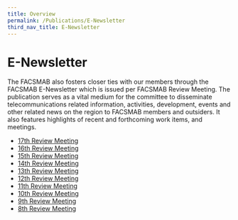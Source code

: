 ```yaml
---
title: Overview
permalink: /Publications/E-Newsletter
third_nav_title: E-Newsletter
---
```

<div class="section-content">
   <h1>E-Newsletter</h1>
   <p>The FACSMAB also fosters closer ties with our members through the FACSMAB E-Newsletter which is issued per FACSMAB Review Meeting. The publication serves as a vital medium for the committee to disseminate telecommunications related information, activities, development, events and other related news on the region to FACSMAB members and outsiders. It also features highlights of recent and forthcoming work items, and meetings.</p>
   <ul>
      <li><a href="/Publications/E-Newsletter/17th-Review-Meeting" >17th Review Meeting</a></li>
      <li><a href="/Publications/E-Newsletter/16th-Review-Meeting" >16th Review Meeting</a></li>
      <li><a href="/Publications/E-Newsletter/15th-Review-Meeting" >15th Review Meeting</a></li>
      <li><a href="/Publications/E-Newsletter/14th-Review-Meeting" >14th Review Meeting</a></li>
      <li><a href="/Publications/E-Newsletter/13th-Review-Meeting" >13th Review Meeting</a></li>
      <li><a href="/Publications/E-Newsletter/12th-Review-Meeting" >12th Review Meeting</a></li>
      <li><a href="/Publications/E-Newsletter/11th-Review-Meeting" >11th Review Meeting</a></li>
      <li><a href="/Publications/E-Newsletter/10th-Review-Meeting" >10th Review Meeting</a></li>
      <li><a href="/Publications/E-Newsletter/9th-Review-Meeting" >9th Review Meeting</a></li>
      <li><a href="/Publications/E-Newsletter/8th-Review-Meeting" >8th Review Meeting</a></li>
   </ul>
</div>
